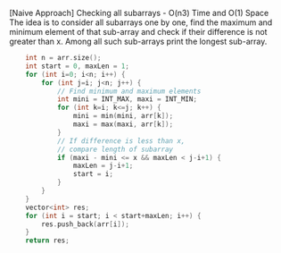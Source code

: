 <p>[Naive Approach] Checking all subarrays - O(n3) Time and O(1) Space
<br>The idea is to consider all subarrays one by one, find the maximum and minimum element of that sub-array and check if their difference is not greater than x. Among all such sub-arrays print the longest sub-array.</p>

```cpp
    int n = arr.size();
    int start = 0, maxLen = 1;
    for (int i=0; i<n; i++) {
        for (int j=i; j<n; j++) {
            // Find minimum and maximum elements
            int mini = INT_MAX, maxi = INT_MIN;
            for (int k=i; k<=j; k++) {
                mini = min(mini, arr[k]);
                maxi = max(maxi, arr[k]);
            }
            // If difference is less than x,
            // compare length of subarray 
            if (maxi - mini <= x && maxLen < j-i+1) {
                maxLen = j-i+1;
                start = i;
            }
        }
    }
    vector<int> res;
    for (int i = start; i < start+maxLen; i++) {
        res.push_back(arr[i]);
    }
    return res;
